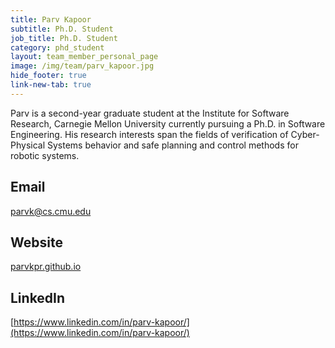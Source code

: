 ```yaml
---
title: Parv Kapoor
subtitle: Ph.D. Student
job_title: Ph.D. Student
category: phd_student
layout: team_member_personal_page
image: /img/team/parv_kapoor.jpg
hide_footer: true
link-new-tab: true
---
```


Parv is a second-year graduate student at the Institute for Software Research, Carnegie Mellon University currently pursuing a Ph.D. in Software Engineering. His research interests span the fields of verification of Cyber-Physical Systems behavior and safe planning and control methods for robotic systems. 
​
## Email ##
[parvk@cs.cmu.edu](mailto:parvk@cs.cmu.edu)
​
## Website ##
[parvkpr.github.io](https://parvkpr.github.io/)

## LinkedIn ##
[https://www.linkedin.com/in/parv-kapoor/](https://www.linkedin.com/in/parv-kapoor/)